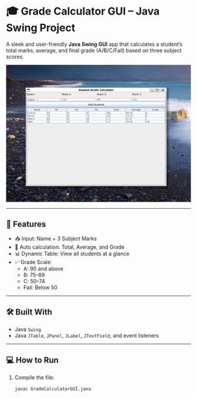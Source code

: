 # 🎓 Grade Calculator GUI – Java Swing Project

A sleek and user-friendly **Java Swing GUI** app that calculates a student’s total marks, average, and final grade (A/B/C/Fail) based on three subject scores.

![App Screenshot](./screenshot.png)

---

## 🚀 Features

- 📥 Input: Name + 3 Subject Marks
- 🔢 Auto calculation: Total, Average, and Grade
- 📊 Dynamic Table: View all students at a glance
- ✅ Grade Scale:
  - A: 90 and above
  - B: 75–89
  - C: 50–74
  - Fail: Below 50

---

## 🛠️ Built With

- Java `Swing`
- Java `JTable`, `JPanel`, `JLabel`, `JTextField`, and event listeners

---

## 💻 How to Run

1. Compile the file:
   ```bash
   javac GradeCalculatorGUI.java
